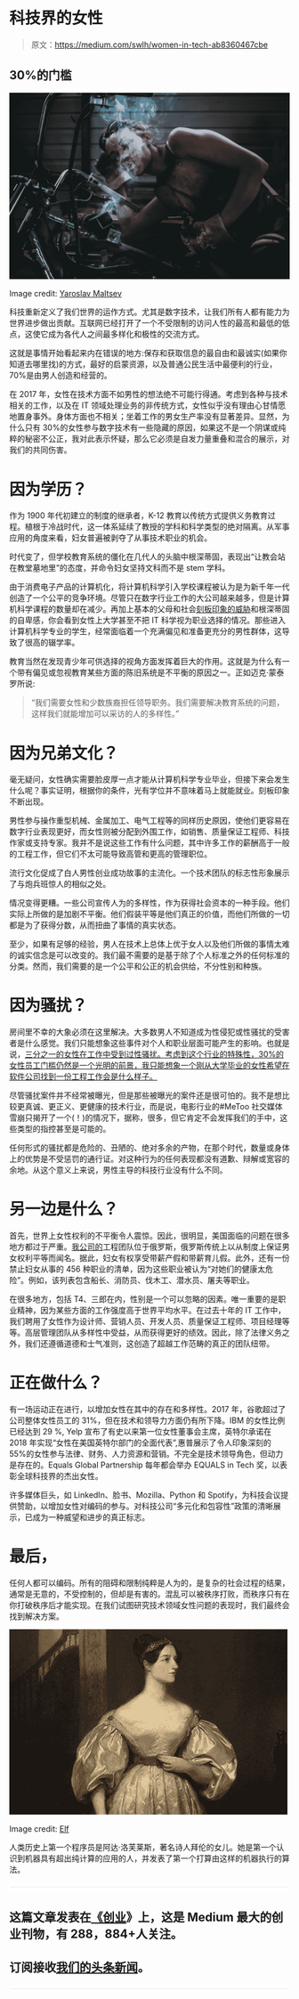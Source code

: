 # 科技界的女性

> 原文：<https://medium.com/swlh/women-in-tech-ab8360467cbe>

## 30%的门槛

![](img/5be897eb0906767ba658a5ccf75212fa.png)

Image credit: [Yaroslav Maltsev](https://unsplash.com/@yarmaltsev)

科技重新定义了我们世界的运作方式。尤其是数字技术，让我们所有人都有能力为世界进步做出贡献。互联网已经打开了一个不受限制的访问人性的最高和最低的低点，这使它成为各代人之间最多样化和极性的交流方式。

这就是事情开始看起来内在错误的地方:保存和获取信息的最自由和最诚实(如果你知道去哪里找)的方式，最好的启蒙资源，以及普通公民生活中最便利的行业，70%是由男人创造和经营的。

在 2017 年，女性在技术方面不如男性的想法绝不可能行得通。考虑到各种与技术相关的工作，以及在 IT 领域处理业务的非传统方式，女性似乎没有理由心甘情愿地置身事外。身体方面也不相关；坐着工作的男女生产率没有显著差异。显然，为什么只有 30%的女性参与数字技术有一些隐藏的原因，如果这不是一个阴谋或纯粹的秘密不公正，我对此表示怀疑，那么它必须是自发力量重叠和混合的展示，对我们的共同伤害。

# 因为学历？

作为 1900 年代初建立的制度的继承者，K-12 教育以传统方式提供义务教育过程。植根于冷战时代，这一体系延续了教授的学科和科学类型的绝对隔离。从军事应用的角度来看，妇女普遍被剥夺了从事技术职业的机会。

时代变了，但学校教育系统的僵化在几代人的头脑中根深蒂固，表现出“让教会站在教堂墓地里”的态度，并命令妇女坚持文科而不是 stem 学科。

由于消费电子产品的计算机化，将计算机科学引入学校课程被认为是为新千年一代创造了一个公平的竞争环境。尽管只在数字行业工作的大公司越来越多，但是计算机科学课程的数量却在减少。再加上基本的父母和社会[刻板印象的威胁](https://www.wikiwand.com/en/Stereotype_threat)和根深蒂固的自卑感，你会看到女性上大学甚至不把 IT 科学视为职业选择的情况。那些进入计算机科学专业的学生，经常面临着一个充满偏见和准备更充分的男性群体，这导致了很高的辍学率。

教育当然在发现青少年可供选择的视角方面发挥着巨大的作用。这就是为什么有一个带有偏见或忽视教育某些方面的陈旧系统是不平衡的原因之一。正如迈克·蒙泰罗所说:

> “我们需要女性和少数族裔担任领导职务。我们需要解决教育系统的问题，这样我们就能增加可以采访的人的多样性。”

# 因为兄弟文化？

毫无疑问，女性确实需要脸皮厚一点才能从计算机科学专业毕业，但接下来会发生什么呢？事实证明，根据你的条件，光有学位并不意味着马上就能就业。刻板印象不断出现。

男性参与操作重型机械、金属加工、电气工程等的同样历史原因，使他们更容易在数字行业表现更好，而女性则被分配到外围工作，如销售、质量保证工程师、科技作家或支持专家。我并不是说这些工作有什么问题，其中许多工作的薪酬高于一般的工程工作，但它们不太可能导致高管和更高的管理职位。

流行文化促成了白人男性创业成功故事的主流化。一个技术团队的标志性形象展示了与炮兵班惊人的相似之处。

情况变得更糟。一些公司宣传人为的多样性，作为获得社会资本的一种手段。他们实际上所做的是加剧不平衡。他们假装平等是他们真正的价值，而他们所做的一切都是为了获得分数，从而扭曲了事情的真实状态。

至少，如果有足够的经验，男人在技术上总体上优于女人以及他们所做的事情太难的诚实信念是可以改变的。我们最不需要的是基于除了个人标准之外的任何标准的分类。然而，我们需要的是一个公平和公正的机会供给，不分性别和种族。

# 因为骚扰？

房间里不幸的大象必须在这里解决。大多数男人不知道成为性侵犯或性骚扰的受害者是什么感觉。我们只能想象这些事件对个人和职业层面可能产生的影响。也就是说，[三分之一的女性在工作中受到过性骚扰。考虑到这个行业的特殊性，30%的女性员工门槛仍然是一个光明的前景，我只能想象一个刚从大学毕业的女性希望在软件公司找到一份工程工作会是什么样子。](https://www.huffingtonpost.com/2015/02/19/1-in-3-women-sexually-harassed-work-cosmopolitan_n_6713814.html)

尽管骚扰案件并不经常被曝光，但是那些被曝光的案件还是很可怕的。我不是想比较更真诚、更正义、更健康的技术行业，而是说，电影行业的#MeToo 社交媒体雪崩只揭开了一个(！)的情况下，据称，很多，但它肯定不会发挥我们的手中，这些类型的指控甚至是可能的。

任何形式的骚扰都是危险的、丑陋的、绝对多余的产物，在那个时代，数量或身体上的优势是不受惩罚的通行证。对这种行为的任何表现都没有道歉、辩解或宽容的余地。从这个意义上来说，男性主导的科技行业没有什么不同。

# 另一边是什么？

首先，世界上女性权利的不平衡令人震惊。因此，很明显，美国面临的问题在很多地方都过于严重。[我公司的](https://shakuro.com/web-dev.html)工程团队位于俄罗斯，俄罗斯传统上以从制度上保证男女权利平等而闻名。据此，妇女有权享受带薪产假和带薪育儿假。此外，还有一份禁止妇女从事的 456 种职业的清单，因为这些职业被认为“对她们的健康太危险”。例如，该列表包含船长、消防员、伐木工、潜水员、屠夫等职业。

在很多地方，包括 T4、三郎在内，性别是一个可以忽略的因素。唯一重要的是职业精神，因为某些方面的工作强度高于世界平均水平。在过去十年的 IT 工作中，我们聘用了女性作为设计师、营销人员、开发人员、质量保证工程师、项目经理等等。高层管理团队从多样性中受益，从而获得更好的绩效。因此，除了法律义务之外，我们还遵循道德和士气准则，这创造了超越工作范畴的真正的团队纽带。

# 正在做什么？

有一场运动正在进行，以增加女性在其中的存在和多样性。2017 年，谷歌超过了公司整体女性员工的 31%，但在技术和领导力方面仍有所下降。IBM 的女性比例已经达到 29 %, Yelp 宣布了有史以来第一位女性董事会主席，英特尔承诺在 2018 年实现“女性在美国英特尔部门的全面代表”,惠普展示了令人印象深刻的 55%的女性参与法律、财务、人力资源和营销。不完全是技术领导角色，但动力是存在的。Equals Global Partnership 每年都会举办 EQUALS in Tech 奖，以表彰全球科技界的杰出女性。

许多媒体巨头，如 LinkedIn、脸书、Mozilla、Python 和 Spotify，为科技会议提供赞助，以增加女性对编码的参与。对科技公司“多元化和包容性”政策的清晰展示，已成为一种威望和进步的真正标志。

# 最后，

任何人都可以编码。所有的阻碍和限制纯粹是人为的，是复杂的社会过程的结果，通常是无意的，不受控制的，但却是有害的。混乱可以被秩序打败，而秩序只有在你打破秩序后才能实现。在我们试图研究技术领域女性问题的表现时，我们最终会找到解决方案。

![](img/c92f24b3ceab75684cc2bc409d958ccb.png)

Image credit: [Elf](https://www.elfproductions.com/news/2017/6/25/applying-imagination-to-science)

人类历史上第一个程序员是阿达·洛芙莱斯，著名诗人拜伦的女儿。她是第一个认识到机器具有超出纯计算的应用的人，并发表了第一个打算由这样的机器执行的算法。

![](img/731acf26f5d44fdc58d99a6388fe935d.png)

## 这篇文章发表在[《创业](https://medium.com/swlh)》上，这是 Medium 最大的创业刊物，有 288，884+人关注。

## 订阅接收[我们的头条新闻](http://growthsupply.com/the-startup-newsletter/)。

![](img/731acf26f5d44fdc58d99a6388fe935d.png)